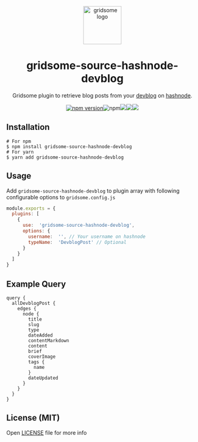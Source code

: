 
<p align="center">
    <a href="https://www.npmjs.com/package/gridsome-plugin-pwa">
      <img src="https://gridsome.org/logos/logo-circle-light.svg" alt="gridsome logo" width="100px"/>
    </a>
    <h1 align="center">gridsome-source-hashnode-devblog</h1>
    <p align="center">
     Gridsome plugin to retrieve blog posts from your <a href = "https://hashnode.com/devblog">devblog</a> on <a href = "https://hashnode.com/">hashnode</a>. </p>
    <p align="center"><a href="https://npmjs.com/package/gridsome-source-hashnode-devblog"><img src="https://badge.fury.io/js/gridsome-source-hashnode-devblog.svg" alt="npm version"></a><img alt="npm" src="https://img.shields.io/npm/dt/gridsome-source-hashnode-devblog"><img src="https://img.shields.io/badge/PRs-welcome-brightgreen.svg?style=flat-square"><img src="https://badgen.net/github/license/nishantwrp/gridsome-source-hashnode-devblog"><img src="https://img.shields.io/david/nishantwrp/gridsome-source-hashnode-devblog"></p>
</p>

## Installation

```
# For npm
$ npm install gridsome-source-hashnode-devblog
# For yarn
$ yarn add gridsome-source-hashnode-devblog
```

## Usage

Add `gridsome-source-hashnode-devblog` to plugin array with following configurable options to `gridsome.config.js`

```js
module.exports = {
  plugins: [
    {
      use:  'gridsome-source-hashnode-devblog',
      options: {
        username:  '', // Your username on hashnode
        typeName:  'DevblogPost' // Optional
      }
    }
  ]
}
```

## Example Query
```
query {
  allDevblogPost {
    edges {
      node {
        title
        slug
        type
        dateAdded
        contentMarkdown
        content
        brief
        coverImage
        tags {
          name
        }
        dateUpdated
      }
    }
  }
}
```

## License (MIT)

Open [LICENSE](./LICENSE) file for more info
